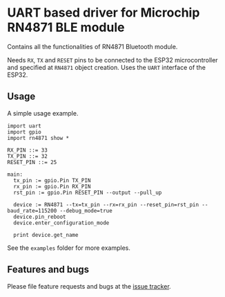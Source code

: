 # UART based driver for Microchip RN4871 BLE module

Contains all the functionalities of RN4871 Bluetooth module.

Needs `RX`, `TX` and `RESET` pins to be connected to the ESP32 microcontroller and specified at `RN4871` object creation. Uses the `UART` interface of the ESP32.

## Usage
A simple usage example.

```
import uart
import gpio
import rn4871 show *

RX_PIN ::= 33
TX_PIN ::= 32
RESET_PIN ::= 25

main:
  tx_pin := gpio.Pin TX_PIN
  rx_pin := gpio.Pin RX_PIN
  rst_pin := gpio.Pin RESET_PIN --output --pull_up

  device := RN4871 --tx=tx_pin --rx=rx_pin --reset_pin=rst_pin --baud_rate=115200 --debug_mode=true
  device.pin_reboot
  device.enter_configuration_mode

  print device.get_name
```

See the `examples` folder for more examples.

## Features and bugs

Please file feature requests and bugs at the [issue tracker][tracker].

[tracker]: https://github.com/toitware/toit-rn4871/issues
